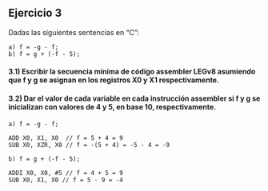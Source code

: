 ## Ejercicio 3
Dadas las siguientes sentencias en “C”:
```
a) f = -g - f;
b) f = g + (-f - 5);
```

#### 3.1) Escribir la secuencia mínima de código assembler LEGv8  asumiendo que f y g se asignan en los registros X0 y X1 respectivamente.

#### 3.2) Dar el valor de cada variable en cada instrucción assembler si f y g se inicializan con valores de 4 y 5, en base 10, respectivamente.

```
a) f = -g - f;

ADD X0, X1, X0  // f = 5 + 4 = 9
SUB X0, XZR, X0 // f = -(5 + 4) = -5 - 4 = -9
```
```
b) f = g + (-f - 5);

ADDI X0, X0, #5 // f = 4 + 5 = 9
SUB X0, X1, X0 // f = 5 - 9 = -4 
```